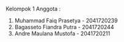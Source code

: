 Kelompok 1 
Anggota :
1. Muhammad Faiq Prasetya   - 2041720239
2. Bagasseto Fiandra Putra  - 2041720244
3. Andre Maulana Mustofa    - 2041720211

